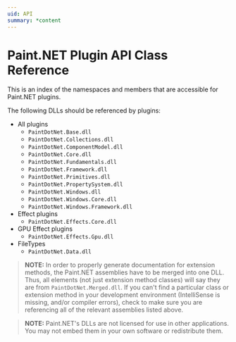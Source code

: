 ```yaml
---
uid: API
summary: *content
---
```

# Paint.NET Plugin API Class Reference
This is an index of the namespaces and members that are accessible for Paint.NET plugins.

The following DLLs should be referenced by plugins:
- All plugins
  - `PaintDotNet.Base.dll`
  - `PaintDotNet.Collections.dll`
  - `PaintDotNet.ComponentModel.dll`
  - `PaintDotNet.Core.dll`
  - `PaintDotNet.Fundamentals.dll`
  - `PaintDotNet.Framework.dll`
  - `PaintDotNet.Primitives.dll`
  - `PaintDotNet.PropertySystem.dll`
  - `PaintDotNet.Windows.dll`
  - `PaintDotNet.Windows.Core.dll`
  - `PaintDotNet.Windows.Framework.dll`
- Effect plugins
  - `PaintDotNet.Effects.Core.dll`
- GPU Effect plugins
  - `PaintDotNet.Effects.Gpu.dll`
- FileTypes
  - `PaintDotNet.Data.dll`

> **NOTE:** In order to properly generate documentation for extension methods, the Paint.NET assemblies have to be merged into one DLL. Thus, all elements (not just extension method classes) will say they are from `PaintDotNet.Merged.dll`. If you can't find a particular class or extension method in your development environment (IntelliSense is missing, and/or compiler errors), check to make sure you are referencing all of the relevant assemblies listed above.

> **NOTE:** Paint.NET's DLLs are not licensed for use in other applications. You may not embed them in your own software or redistribute them.